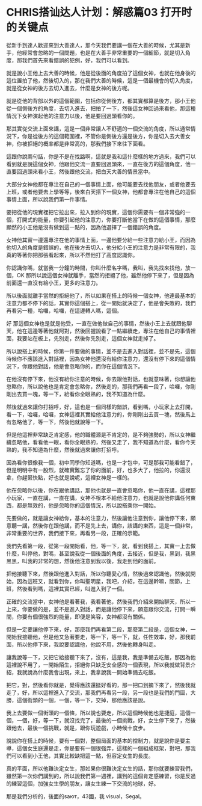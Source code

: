 # CHRIS搭讪达人计划：解惑篇03 打开时的关键点

從新手到達人歡迎來到大善達人，那今天我們要講一個在大善的時候，尤其是新手，他經常會忽略的一個問題，也是在大善手非常重要的一個細節，就是切入角度，那我們首先來看錯誤的犯例，好，我們可以看到。

就是說小王他上去大善的時候，他是從後面的角度拍了這個女神，也就在他身後的這位置拍了他，然後切入的，那在我們大善的時候，這是一個最機會的切入角度，就是從女神的後方去切入進去，什麼是女神的後方呢。

就是從他的背部以外的這個範圍，包括你從側後方，都其實都算是後方，那小王他從一個側後方的角度，去切入進去，把拍了一下，然後這女神回過來看他，那這種情況下女神演起他的注意力以後，他是要回過頭看你的。

那其實從交流上面來講，這是一個非常讓人不舒適的一個交流的角度，所以通常情況下，你是從後方的這個範圍裡，不管你是側後方還是後方，你是切入去大善女神，你被拒絕的概率都是非常高的，那我們接下來往下面看。

這跟你說兩句話，你是不是在找路啊，這就是我和這什麼樣的地方過來，我們可以看到就是說這個女神，他跟他交流一直要回過頭來，一直在後方的這個角度，他一直要回過頭來看小王，然後跟他交流，把白天大善的情景當中。

大部分女神他都在專注在自己的一個事情上面，他可能要去找他朋友，或者他要去上班，或者他要去上學等等，後來白天搭下一個女神，他都會專注在他自己的這個事情上面，所以說我們第一件事情。

要把從他的現實裡把它拉出來，拉入到你的現實，這個你需要有一個非常強的一個，打開式的能量，你要引起他的注意力，你要打斷他當下在做的這個事情，那麼顯然的小王他是沒有做到這一點的，因為他選擇了一個錯誤的角度。

女神他其實一邊還專注在他的事情上面，一邊他要分給一些注意力給小王，而因為他切入的角度是錯誤的，他在後方去切入，他分給小王的注意力是非常有限的，我真的等著你把那張看起來，所以不然他打了高度認識你。

你認識你嗎，就當我一分鐘的時間，你叫什麼名字嗎，我叫，我先找來找他，放一個，OK 那所以說這個女神就離手，當然的拒絕了他，雖然他停下來了，但是因為前面還一直沒有給小王，更多的注意力。

所以後面就離手當然的拒絕他了，所以如果在搭上的時候一個女神，他連最基本的注意力都不停下的話，其實你這個搭上，從一開始就決定了，他是會失敗的，我們再看另一種，哈囉，哈囉，在這邊轉人嗎，這個。

好 那這個女神也是就是他受，一直在做他做自己的事情，然後小王上去就跟他聊天，他在這邊等著他就阿對，然後回握說看了一點繼續走，專注在他自己的事情裡面，我要站在板上，先別走，然後你先別走，這個女神就走掉了。

所以說搭上的時候，你第一件要做的事情，並不是去進入對話裡，並不是先，這個時候你不應該進入對話裡，因為女神他還沒有給你注意力，還沒有停下來的這個情況下，你跟他對話，他是會忽略你的，而你在這個情況下。

在他沒有停下來，他沒有給你注意的時候，你去跟他對話，也就意味著，你想讓他忽略你，所以說他也是肯定會忽略你，然後走的，那我們再看一段了，哈囉，你剛剛出去買一塊，等一下，給看你全眼熟的，我不知道為什麼。

然後就過來讓你打招呼，好，這也是一個同樣的錯誤，看到嗎，小玩家上去打開，看一下，哈囉，哈囉，女神這裡其實給他注意力的，你剛剛出去買一塊，然後馬上有忽略他了，等一下，然後他就說等一下。

但是他這裡非常缺乏肯定感，他的職體源是不肯定的，是不夠強勢的，所以女神繼續忽略他，看看他一眼，看你全眼熟的，然後又走了，我不知道為什麼，看你今天熟的，我不知道為什麼，然後就過來讓你打招呼。

因為看你很像我一個，初中同學你知道嗎，也是一才包中，可是那我可能看錯了，但是明明中有一股烈，就確實難忘了你的面前，好，也多大了，他拉的，你還沒拿，你趕緊快點，好也就是說呢，這裡女神是一樣的。

他在忽略你以後，你在跟他講話，那他也就是一直會忽略你，他一直在講，這裡那小玩家，一直在講，一直在講，女神不根本不給他注意力，也就是說他你講任何東西，都是無效的，他是忽略你的這個情況，所以說搭乘你一開始。

先要做的，就是讓女神給你，基本的注意力，然後讓他注意到你，讓他停下來，願意聽一講，然後你在跟他講，而不是先上去，講你，該講的東西，這是一個非常，非常重要的世界，我們接下來，再看另一段，正確的示範。

我們先看第一段，從第一段開始看，他，等一下，就，看到我搭上，其實一上去做什麼，叫停他，對嗎，甚至說我從一個後面的角度，去接近，但是我，黑到，我黑黑黑，叫我的非常的想，然後他注意到我以後，我走到他的面前。

把他接聽下來，然後跟他進入對話，所以你聽愛心情，然後過來認識他，然後就開始，因為這班又，就看到你，你叫聖明星，我吧，介紹，在這邊幹嘛，關節，上班，然後看到嗎，這裡其實已經，叫進入到了一個。

正確的交流當中，女神他是看著我，我看著他，然後我們介紹來開始聊天，所以一上來，你要做的是，並不是進入對話，而是讓他停下來，願意跟你交流，打開一瞬間，你要有個很強烈的能量，即便是笑容，女神都沒有關係。

但是一定要讓他停下來，好，那麼我們再看第二段，那麼第二段是，這個女神，一開始我接聽他，但是他又急著要走，等一下，等一下，就，任性效率，好，那我前面，所以他停下來，我說要認識他，他說不用，然後他轉身叫走。

讓我說等一下，又把它給接聽下來了，沒有，這是我，我是準備去吃飯，那因為他這裡說不用了，一開始陌生，拒絕你只缺乏安全感的一個表現，所以我就做背景介紹，我就說為什麼我會出現，來上，我拿說我一開始準備去吃飯。

把它，對，然後看你就是，覺得應該還挺好看的，那一把口到摘下來了，然後我就走了，好，所以這裡進入了交流，那我們再看另一段，另一段也是我們的門圖，大勝，這個街頭的一個，一個，等一下，交掉，那他應該是說。

我上去要做一個街頭的一個條，所以說也要走，所以這個時候他也是捷庭，這個一個，一個，好，等一下，就沒找完了，最後的一個挑戰，好，女生停下來了，然後跟他去，最後一個挑戰，就是，跟你玩遊戲，小時候十度步。

說說你在搭上的時候，要有一個對，整個局面的基本的控制力，就是說你是要主導，這個女生庭還是走，你是要有一個很強弄，這樣的一個組成框架，對吧，那我們可以看到小王他，其實比較缺把這一點，但容定女生的長度。

真的平面，所以他難決定女生，那如果你很難決定女生的話，那你就要練習我們，雖然第一次你們講到的，所以說我們第一週裡，講到的這個肯定感練習，你是反過的練習這個，加強女生學的朋友，讓女生練一下交流的地球，好。

那是我們分析的，後面的sают，43國，我 visual，Segal。